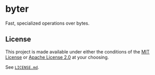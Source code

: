 # byter

Fast, specialized operations over bytes.

## License

This project is made available under either the conditions of the
[MIT License](https://choosealicense.com/licenses/mit/) or
[Apache License 2.0](https://choosealicense.com/licenses/apache-2.0/)
at your choosing.

See [`LICENSE.md`][license].

[license]: https://github.com/nvzqz/byter-rs/blob/master/LICENSE.md
